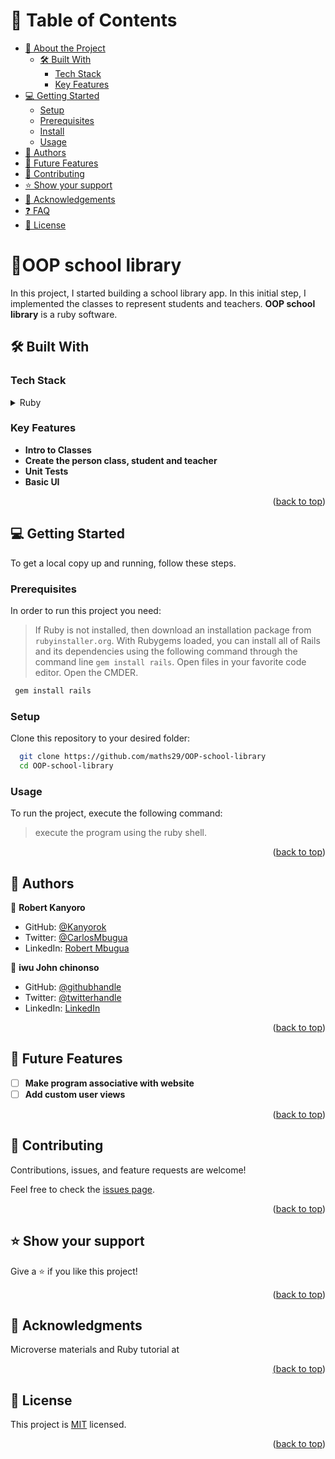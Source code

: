 # 📗 Table of Contents

- [📖 About the Project](#about-project)
  - [🛠 Built With](#built-with)
    - [Tech Stack](#tech-stack)
    - [Key Features](#key-features)
- [💻 Getting Started](#getting-started)
  - [Setup](#setup)
  - [Prerequisites](#prerequisites)
  - [Install](#install)
  - [Usage](#usage)
- [👥 Authors](#authors)
- [🔭 Future Features](#future-features)
- [🤝 Contributing](#contributing)
- [⭐️ Show your support](#support)
- [🙏 Acknowledgements](#acknowledgements)
- [❓ FAQ](#faq)
- [📝 License](#license)

<!-- PROJECT DESCRIPTION -->

# 📖OOP school library <a name="about-project"></a>

In this project, I started building a school library app. In this initial step, I implemented the classes to represent students and teachers.
**OOP school library** is a ruby software.

## 🛠 Built With <a name="built-with"></a>

### Tech Stack <a name="tech-stack"></a>
<details>
<summary>Ruby</summary>
  <ul>
    <li><a href="https://www.tutorialspoint.com/ruby-on-rails/rails-installation.htm">Ruby on Rails</a></li>
  </ul>
</details>

<!-- Features -->

### Key Features <a name="key-features"></a>

- **Intro to Classes**
- **Create the person class, student and teacher**
- **Unit Tests**
- **Basic UI**

<p align="right">(<a href="#readme-top">back to top</a>)</p>

<!-- GETTING STARTED -->

## 💻 Getting Started <a name="getting-started"></a>

To get a local copy up and running, follow these steps.

### Prerequisites

In order to run this project you need:

> If Ruby is not installed, then download an installation package from `rubyinstaller.org`.
> With Rubygems loaded, you can install all of Rails and its dependencies using the following command through the command line `gem install rails`.
> Open files in your favorite code editor.
> Open the CMDER.
```sh
 gem install rails
```

### Setup

Clone this repository to your desired folder:

```sh
  git clone https://github.com/maths29/OOP-school-library
  cd OOP-school-library
```

### Usage

To run the project, execute the following command:

> execute the program using the ruby shell.

<p align="right">(<a href="#readme-top">back to top</a>)</p>

<!-- AUTHORS -->

## 👥 Authors <a name="authors"></a>

👤 **Robert Kanyoro**

- GitHub: [@Kanyorok](https://github.com/Kanyorok)
- Twitter: [@CarlosMbugua](https://twitter.com/CarlosMbugua)
- LinkedIn: [Robert Mbugua](https://www.linkedin.com/in/robert-mbugua-kanyoro/)

👤 **iwu John chinonso**

- GitHub: [@githubhandle](https://github.com/maths29)
- Twitter: [@twitterhandle](https://twitter.com/maths29)
- LinkedIn: [LinkedIn](https://www.linkedin.com/in/iwu-john-b92b01148/)



<p align="right">(<a href="#readme-top">back to top</a>)</p>

<!-- FUTURE FEATURES -->

## 🔭 Future Features <a name="future-features"></a>

- [ ] **Make program associative with website**
- [ ] **Add custom user views**

<p align="right">(<a href="#readme-top">back to top</a>)</p>

<!-- CONTRIBUTING -->

## 🤝 Contributing <a name="contributing"></a>

Contributions, issues, and feature requests are welcome!

Feel free to check the [issues page](https://github.com/maths29/OOP-school-library/issues).


<p align="right">(<a href="#readme-top">back to top</a>)</p>

## ⭐️ Show your support <a name="support"></a>

Give a ⭐️ if you like this project!

<p align="right">(<a href="#readme-top">back to top</a>)</p>

<!-- ACKNOWLEDGEMENTS -->

## 🙏 Acknowledgments <a name="acknowledgements"></a>

Microverse materials and Ruby tutorial at <a href="https://www.tutorialspoint.com/ruby-on-rails/rails-installation.htm"> 

<p align="right">(<a href="#readme-top">back to top</a>)</p>

<!-- LICENSE -->

## 📝 License <a name="license"></a>

This project is [MIT](./LICENSE) licensed.

<p align="right">(<a href="#readme-top">back to top</a>)</p>